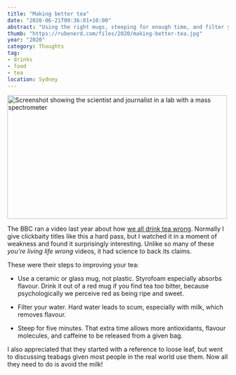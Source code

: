 ```yaml
---
title: "Making better tea"
date: "2020-06-21T09:36:01+10:00"
abstract: "Using the right mugs, steeping for enough time, and filter your water."
thumb: "https://rubenerd.com/files/2020/making-better-tea.jpg"
year: "2020"
category: Thoughts
tag:
- drinks
- food
- tea
location: Sydney
---
```

<p><img src="https://rubenerd.com/files/2020/making-better-tea.jpg" alt="Screenshot showing the scientist and journalist in a lab with a mass spectrometer" style="width:500px; height:281px;" /></p>

The BBC ran a video last year about how [we all drink tea wrong](https://www.youtube.com/watch?v=Fhuc6qOGNPc). Normally I give clickbaity titles like this a hard pass, but I watched it in a moment of weakness and found it surprisingly interesting. Unlike so many of these *you're living life wrong* videos, it had science to back its claims.

These were their steps to improving your tea:

* Use a ceramic or glass mug, not plastic. Styrofoam especially absorbs flavour. Drink it out of a red mug if you find tea too bitter, because psychologically we perceive red as being ripe and sweet.

* Filter your water. Hard water leads to scum, especially with milk, which removes flavour.

* Steep for five minutes. That extra time allows more antioxidants, flavour molecules, and caffeine to be released from a given bag.

I also appreciated that they started with a reference to loose leaf, but went to discussing teabags given most people in the real world use them. Now all they need to do is avoid the milk!

